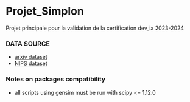 # Projet_Simplon
Projet principale pour la validation de la certification dev_ia 2023-2024

### DATA SOURCE
- [arxiv dataset](https://www.kaggle.com/datasets/Cornell-University/arxiv)
- [NIPS dataset](https://www.kaggle.com/datasets/benhamner/nips-papers/data)

### Notes on packages compatibility
- all scripts using gensim must be run with scipy <= 1.12.0
 
